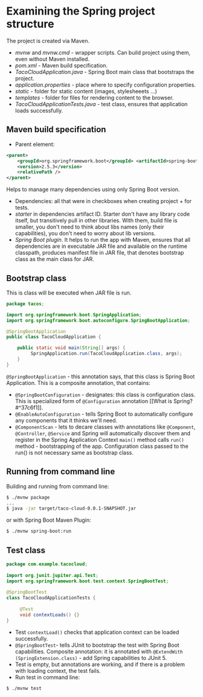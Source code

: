 # Examining the Spring project structure
The project is created via Maven.
- _mvnw_ and _mvnw.cmd_ - wrapper scripts. Can build project using them, even without Maven installed.
- _pom.xml_ - Maven build specification.
- _TacoCloudApplication.java_ - Spring Boot main class that bootstraps the project.
- _application.properties_ - place where to specify configuration properties.
- _static_ - folder for static content (images, stylesheeets ...)
- _templates_ - folder for files for rendering content to the browser. 
-  _TacoCloudApplicationTests.java_ - test class, ensures that application loads successfully.
## Maven build specification
- Parent element:
```xml
<parent>
	<groupId>org.springframework.boot</groupId> <artifactId>spring-boot-starter-parent</artifactId>
	<version>2.5.3</version> 
	<relativePath />
</parent>
```
Helps to manage many dependencies using only Spring Boot version.
- Dependencies: all that were in checkboxes when creating project + for tests.
- _starter_ in dependencies artifact ID. Starter don't have any library code itself, but  transitively pull in other libraries. With them, build file is smaller, you don't need to think about libs names (only their capabilities), you don't need to worry about lib versions.
-  _Spring Boot plugin_. It helps to run the app with Maven, ensures that all dependencies are in executable JAR file and available on the runtime classpath, produces manifest file in JAR file, that denotes bootstrap class as the main class for JAR.
## Bootstrap class
This is class will be executed when JAR file is run.
```java
package tacos; 

import org.springframework.boot.SpringApplication;  
import org.springframework.boot.autoconfigure.SpringBootApplication;

@SpringBootApplication
public class TacoCloudApplication { 

	public static void main(String[] args) {
		 SpringApplication.run(TacoCloudApplication.class, args);
	} 
}
```
`@SpringBootApplication` - this annotation says, that this class is Spring Boot Application. This is a composite annotation, that contains:
- `@SpringBootConfiguration` - designates: this class is configuration class. This is specialized form of `@Configuration` annotation [[What is Spring?#^37c6f1]]. 
- `@EnableAutoConfiguration` - tells Spring Boot to automatically configure any components that it thinks we'll need.
- `@ComponentScan` - lets to decare classes with annotations like `@Component`, `@Controller`, `@Service` and Spring will automatically discover them and register in the Spring Application Context
`main()` method calls `run()` method - bootstrapping of the app. Configuration class passed to the run() is not necessary same as bootstrap class.
## Running from command line
Building and running from command line: 
```bash
$ ./mvnw package
...
$ java -jar target/taco-cloud-0.0.1-SNAPSHOT.jar
```

or with Spring Boot Maven Plugin:
```bash
$ ./mvnw spring-boot:run
```
## Test class
```java
package com.example.tacocloud;  
  
import org.junit.jupiter.api.Test;  
import org.springframework.boot.test.context.SpringBootTest;  
  
@SpringBootTest  
class TacoCloudApplicationTests {  
  
     @Test  
	 void contextLoads() {}  
}
```
- Test `contextLoad()` checks that application context can be loaded successfully.
- `@SpringBootTest`- tells JUnit to bootstrap the test with Spring Boot capabilities. Composite annotation: it is annotated with `@ExtendWith (SpringExtension.class)` - add Spring capabilities to JUnit 5. 
- Test is empty, but annotations are working, and if there is a problem with loading context, the test fails.
- Run test in command line:
```bash
$ ./mvnw test
```
